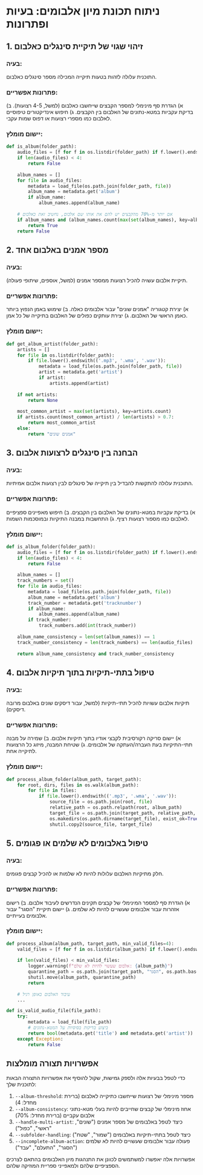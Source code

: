 # ניתוח תכונת מיון אלבומים: בעיות ופתרונות

## 1. זיהוי שגוי של תיקיית סינגלים כאלבום

### בעיה:
התוכנית עלולה לזהות בטעות תיקייה המכילה מספר סינגלים כאלבום.

### פתרונות אפשריים:
א) הגדרת סף מינימלי למספר הקבצים שייחשבו כאלבום (למשל, 4-5 רצועות).
ב) בדיקת עקביות במטא-נתונים של האלבום בין הקבצים.
ג) חיפוש אינדיקטורים טיפוסיים לאלבום כמו מספרי רצועות או דפוס שמות עקבי.

### יישום מומלץ:
```python
def is_album(folder_path):
    audio_files = [f for f in os.listdir(folder_path) if f.lower().endswith(('.mp3', '.wma', '.wav'))]
    if len(audio_files) < 4:
        return False
    
    album_names = []
    for file in audio_files:
        metadata = load_file(os.path.join(folder_path, file))
        album_name = metadata.get('album')
        if album_name:
            album_names.append(album_name)
    
    # אם יותר מ-70% מהקבצים יש להם את אותו שם אלבום, נחשיב זאת כאלבום
    if album_names and (album_names.count(max(set(album_names), key=album_names.count)) / len(album_names) > 0.7):
        return True
    return False
```

## 2. מספר אמנים באלבום אחד

### בעיה:
תיקיית אלבום עשויה להכיל רצועות ממספר אמנים (למשל, אוספים, שיתופי פעולה).

### פתרונות אפשריים:
א) יצירת קטגוריה "אמנים שונים" עבור אלבומים כאלה.
ב) שימוש באמן הנפוץ ביותר כאמן הראשי של האלבום.
ג) יצירת עותקים כפולים של האלבום בתיקייה של כל אמן.

### יישום מומלץ:
```python
def get_album_artist(folder_path):
    artists = []
    for file in os.listdir(folder_path):
        if file.lower().endswith(('.mp3', '.wma', '.wav')):
            metadata = load_file(os.path.join(folder_path, file))
            artist = metadata.get('artist')
            if artist:
                artists.append(artist)
    
    if not artists:
        return None
    
    most_common_artist = max(set(artists), key=artists.count)
    if artists.count(most_common_artist) / len(artists) > 0.7:
        return most_common_artist
    else:
        return "אמנים שונים"
```

## 3. הבחנה בין סינגלים לרצועות אלבום

### בעיה:
התוכנית עלולה להתקשות להבדיל בין תיקייה של סינגלים לבין רצועות אלבום אמיתיות.

### פתרונות אפשריים:
א) בדיקת עקביות במטא-נתונים של האלבום בין הקבצים.
ב) חיפוש מאפיינים ספציפיים לאלבום כמו מספור רצועות רציף.
ג) התחשבות במבנה התיקיות ובמוסכמות השמות.

### יישום מומלץ:
```python
def is_album_folder(folder_path):
    audio_files = [f for f in os.listdir(folder_path) if f.lower().endswith(('.mp3', '.wma', '.wav'))]
    if len(audio_files) < 4:
        return False
    
    album_names = []
    track_numbers = set()
    for file in audio_files:
        metadata = load_file(os.path.join(folder_path, file))
        album_name = metadata.get('album')
        track_number = metadata.get('tracknumber')
        if album_name:
            album_names.append(album_name)
        if track_number:
            track_numbers.add(int(track_number))
    
    album_name_consistency = len(set(album_names)) == 1
    track_number_consistency = len(track_numbers) == len(audio_files)
    
    return album_name_consistency and track_number_consistency
```

## 4. טיפול בתתי-תיקיות בתוך תיקיות אלבום

### בעיה:
תיקיות אלבום עשויות להכיל תתי-תיקיות (למשל, עבור דיסקים שונים באלבום מרובה דיסקים).

### פתרונות אפשריים:
א) יישום סריקה רקורסיבית לקבצי אודיו בתוך תיקיות אלבום.
ב) שמירה על מבנה תתי-התיקיות בעת העברה/העתקה של אלבומים.
ג) שטיחת המבנה, מיזוג כל הרצועות לתיקייה אחת.

### יישום מומלץ:
```python
def process_album_folder(album_path, target_path):
    for root, dirs, files in os.walk(album_path):
        for file in files:
            if file.lower().endswith(('.mp3', '.wma', '.wav')):
                source_file = os.path.join(root, file)
                relative_path = os.path.relpath(root, album_path)
                target_file = os.path.join(target_path, relative_path, file)
                os.makedirs(os.path.dirname(target_file), exist_ok=True)
                shutil.copy2(source_file, target_file)
```

## 5. טיפול באלבומים לא שלמים או פגומים

### בעיה:
חלק מתיקיות האלבום עלולות להיות לא שלמות או להכיל קבצים פגומים.

### פתרונות אפשריים:
א) הגדרת סף למספר המינימלי של קבצים תקינים הנדרשים לעיבוד אלבום.
ב) רישום אזהרות עבור אלבומים שעשויים להיות לא שלמים.
ג) יישום תיקיית "הסגר" עבור אלבומים בעייתיים.

### יישום מומלץ:
```python
def process_album(album_path, target_path, min_valid_files=4):
    valid_files = [f for f in os.listdir(album_path) if f.lower().endswith(('.mp3', '.wma', '.wav')) and is_valid_audio_file(os.path.join(album_path, f))]
    
    if len(valid_files) < min_valid_files:
        logger.warning(f"אלבום שעשוי להיות לא שלם: {album_path}")
        quarantine_path = os.path.join(target_path, "הסגר", os.path.basename(album_path))
        shutil.move(album_path, quarantine_path)
        return
    
    # עיבוד האלבום באופן רגיל
    ...

def is_valid_audio_file(file_path):
    try:
        metadata = load_file(file_path)
        # ביצוע בדיקות בסיסיות על המטא-נתונים
        return bool(metadata.get('title') and metadata.get('artist'))
    except Exception:
        return False
```

## אפשרויות תצורה מומלצות

כדי לטפל בבעיות אלה ולספק גמישות, שקול להוסיף את אפשרויות התצורה הבאות לתוכנית שלך:

1. `--album-threshold`: מספר מינימלי של רצועות שייחשבו כתיקייה לאלבום (ברירת מחדל: 4)
2. `--album-consistency`: אחוז מינימלי של קבצים שחייבים להיות בעלי מטא-נתוני אלבום עקביים (ברירת מחדל: 70%)
3. `--handle-multi-artist`: כיצד לטפל באלבומים של מספר אמנים ("שונים", "ראשי", "כפול")
4. `--subfolder-handling`: כיצד לטפל בתתי-תיקיות באלבומים ("שמור", "שטח")
5. `--incomplete-album-action`: פעולה עבור אלבומים שעשויים להיות לא שלמים ("הסגר", "התעלם", "עבד")

אפשרויות אלה יאפשרו למשתמשים לכוונן את התנהגות מיון האלבומים בהתאם לצרכים הספציפיים שלהם ולמאפייני ספריית המוזיקה שלהם.

